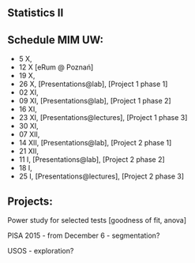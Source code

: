 Statistics II
-------------

Schedule MIM UW:
----------------

* 5 X,
* 12 X [eRum @ Poznań]
* 19 X, 
* 26 X, [Presentations@lab], [Project 1 phase 1]
* 02 XI, 
* 09 XI, [Presentations@lab], [Project 1 phase 2]
* 16 XI, 
* 23 XI, [Presentations@lectures], [Project 1 phase 3]
* 30 XI, 
* 07 XII,
* 14 XII, [Presentations@lab], [Project 2 phase 1]
* 21 XII,
* 11 I, [Presentations@lab], [Project 2 phase 2]
* 18 I,
* 25 I, [Presentations@lectures], [Project 2 phase 3] 

Projects:
---------

Power study for selected tests [goodness of fit, anova]

PISA 2015 - from December 6 - segmentation?

USOS - exploration? 

